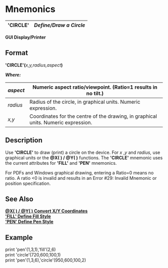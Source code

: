 # Mnemonics

**'CIRCLE'** |  **_Define/Draw a Circle_**  
---|---  
  
**GUI Display/Printer**

##  Format

**'CIRCLE'(**_x,y,radius,aspect_**)**  
  
**_Where:_**

_aspect_ |  Numeric aspect ratio/viewpoint. (Ratio=1 results in no tilt.)  
---|---  
_radius_ |  Radius of the circle, in graphical units. Numeric expression.  
_x,y_ |  Coordinates for the centre of the drawing, in graphical units. Numeric expression.  
  
##  Description

Use **'CIRCLE'** to draw (print) a circle on the device. For _x_ ,_y_ and _radius,_ use graphical units or the **@X( ) / @Y( )** functions. The **'CIRCLE'** mnemonic uses the current attributes for **'FILL'** and **'PEN'** mnemonics.

For PDFs and Windows graphical drawing, entering a Ratio=0 means no ratio. A ratio <0 is invalid and results in an Error #29: Invalid Mnemonic or position specification.

## See Also

**[@X( ) / @Y( ) Convert X/Y Coordinates](../functions/~x.md)  
['FILL' Define Fill Style](fill.md)**  
**['PEN' Define Pen Style](pen.md)**

##  Example

print 'pen'(1,3,1),'fill'(2,6)  
print 'circle'(720,600,100,1)  
print 'pen'(1,3,6),'circle'(950,600,100,2)

